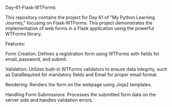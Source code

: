 Day-61-Flask-WTForms

This repository contains the project for Day 61 of "My Python Learning Journey," focusing on Flask-WTForms. This project demonstrates the implementation of web forms in a Flask application using the powerful WTForms library.

Features:

Form Creation: Defines a registration form using WTForms with fields for email, password, and submit.

Validation: Utilizes built-in WTForms validators to ensure data integrity, such as DataRequired for mandatory fields and Email for proper email format.

Rendering: Renders the form on the webpage using Jinja2 templates.

Handling Form Submissions: Processes the submitted form data on the server side and handles validation errors.

